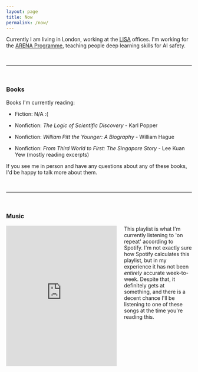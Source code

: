 ```yaml
---
layout: page
title: Now
permalink: /now/
---
```


Currently I am living in London, working at the [LISA](https://www.safeai.org.uk) offices. I'm working for the [ARENA Programme](https://arena.education), teaching people deep learning skills for AI safety.

<br>

---

<br>

### Books

Books I'm currently reading:

- Fiction: N/A :(

- Nonfiction: *The Logic of Scientific Discovery* - Karl Popper

- Nonfiction: *William Pitt the Younger: A Biography* - William Hague

- Nonfiction: *From Third World to First: The Singapore Story* - Lee Kuan Yew (mostly reading excerpts)

If you see me in person and have any questions about any of these books, I'd be happy to talk more about them.

<br>

---

<br>

### Music

<div style="float: left; margin-right: 20px; margin-bottom: 10px;">
    <iframe src="https://open.spotify.com/embed/playlist/37i9dQZF1EpnnRfJrF4Nnq?utm_source=generator" width="300" height="380" frameBorder="0" allow="autoplay; clipboard-write; encrypted-media; fullscreen; picture-in-picture" allowFullScreen></iframe>
</div>

This playlist is what I'm currently listening to 'on repeat' according to Spotify. I'm not exactly sure how Spotify calculates this playlist, but in my experience it has not been *entirely* accurate week-to-week. Despite that, it definitely gets at something, and there is a decent chance I'll be listening to one of these songs at the time you're reading this. 